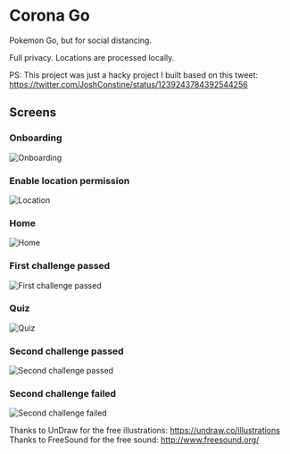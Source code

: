 # Corona Go

Pokemon Go, but for social distancing.

Full privacy. Locations are processed locally.

PS: This project was just a hacky project I built based on this tweet: https://twitter.com/JoshConstine/status/1239243784392544256

## Screens
### Onboarding
![Onboarding](sc_onboarding.png)
### Enable location permission
![Location](sc_location.png)
### Home
![Home](sc_home.png)
### First challenge passed
![First challenge passed](sc_alert_second_challenge_failed.png)
### Quiz
![Quiz](sc_quiz.png)
### Second challenge passed
![Second challenge passed](sc_alert_second_challenge_passed.png)
### Second challenge failed
![Second challenge failed](sc_alert_second_challenge_failed.png)

Thanks to UnDraw for the free illustrations: https://undraw.co/illustrations
Thanks to FreeSound for the free sound: http://www.freesound.org/
